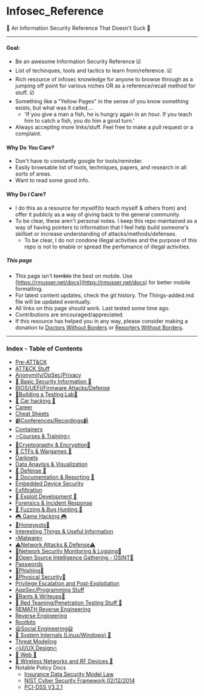 # Infosec_Reference

:turtle: An Information Security Reference That Doesn't Suck :turtle:

-------------------------
#### Goal:
* Be an awesome Information Security Reference :ballot_box_with_check:
* List of techinques, tools and tactics to learn from/reference. :ballot_box_with_check:
* Rich resource of infosec knowledge for anyone to browse through as a jumping off point for various niches OR as a reference/recall method for stuff. :ballot_box_with_check:
* Something like a "Yellow Pages" in the sense of you know something exists, but what was it called....
	* 'If you give a man a fish, he is hungry again in an hour. If you teach him to catch a fish, you do him a good turn.'
* Always accepting more links/stuff. Feel free to make a pull request or a complaint.


#### Why Do *You* Care?
* Don't have to constantly google for tools/reminder. 
* Easily browsable list of tools, techniques, papers, and research in all sorts of areas.
* Want to read some good info.

#### Why Do *I* Care?
* I do this as a resource for myself(to teach myself & others from) and offer it publicly as a way of giving back to the general community.
* To be clear, these aren't personal notes. I keep this repo maintained as a way of having pointers to information that I feel help build someone's skillset or increase understanding of attacks/methods/defenses.
	* To be clear, I do not condone illegal activities and the purpose of this repo is not to enable or spread the perfomance of illegal activities.

##### This page
* This page isn't ~~terrible~~ the best on mobile. Use [https://rmusser.net/docs](https://rmusser.net/docs) for better mobile formatting.
* For latest content updates, check the git history. The Things-added.md file will be updated eventually.
* All links on this page should work. Last tested some time ago.
* Contributions are encouraged/appreciated.
* If this resource has helped you in any way, please consider making a donation to [Doctors Without Borders](https://donate.doctorswithoutborders.org/onetime.cfm) or [Reporters Without Borders](https://donate.rsf.org/b/my-donation). 

------------------------------
### Index - Table of Contents
- [Pre-ATT&CK](https://github.com/rmusser01/Infosec_Reference/tree/master/Draft/ATT%26CK-Stuff/Pre-ATT%26CK)
- [ATT&CK Stuff](https://github.com/rmusser01/Infosec_Reference/tree/master/Draft/ATT%26CK-Stuff/ATT%26CK)
- [Anonymity/OpSec/Privacy](https://github.com/rmusser01/Infosec_Reference/blob/master/Draft/AOP.md)
- [:beginner: Basic Security Information :beginner:](https://github.com/rmusser01/Infosec_Reference/blob/master/Draft/Basic.md)
- [BIOS/UEFI/Firmware Attacks/Defense](https://github.com/rmusser01/Infosec_Reference/blob/master/Draft/bios_uefi.md)
- [:hammer:Building a Testing Lab:hammer:](https://github.com/rmusser01/Infosec_Reference/blob/master/Draft/Building_A_Lab.md)
- [:car: Car hacking :car:](https://github.com/rmusser01/Infosec_Reference/blob/master/Draft/Cars.md)
- [Career](https://github.com/rmusser01/Infosec_Reference/blob/master/Draft/Career.md)
- [Cheat Sheets](https://github.com/rmusser01/Infosec_Reference/blob/master/Draft/Cheats.md)
- [:video_camera:Conferences/Recordings:video_camera:](https://github.com/rmusser01/Infosec_Reference/blob/master/Draft/Conferences.md)
- [Containers](https://github.com/rmusser01/Infosec_Reference/blob/master/Draft/Containers.md)
- [:star:Courses & Training:star:](https://github.com/rmusser01/Infosec_Reference/blob/master/Draft/Courses_Training.md)
- [:game_die:Cryptography & Encryption:game_die:](https://github.com/rmusser01/Infosec_Reference/blob/master/Draft/CandE.md)
- [:checkered_flag: CTFs & Wargames :checkered_flag:](https://github.com/rmusser01/Infosec_Reference/blob/master/Draft/CTFs_Wargames.md)
- [Darknets](https://github.com/rmusser01/Infosec_Reference/blob/master/Draft/Darknets.md)
- [Data Anaylsis & Visualization](https://github.com/rmusser01/Infosec_Reference/blob/master/Draft/DataVis.md)
- [:sunrise: Defense :sunrise:](https://github.com/rmusser01/Infosec_Reference/blob/master/Draft/Defense.md)
- [:newspaper: Documentation & Reporting :newspaper:](https://github.com/rmusser01/Infosec_Reference/blob/master/Draft/Docs_and_Reports.md)
- [Embedded Device Security](https://github.com/rmusser01/Infosec_Reference/blob/master/Draft/Embedded.md)
- [Exfiltration](https://github.com/rmusser01/Infosec_Reference/blob/master/Draft/Exfiltration.md)
- [:rainbow: Exploit Development :rainbow:](https://github.com/rmusser01/Infosec_Reference/blob/master/Draft/Exploit_Dev.md)
- [Forensics & Incident Response](https://github.com/rmusser01/Infosec_Reference/blob/master/Draft/DFIR.md)
- [:bug: Fuzzing & Bug Hunting :bug:](https://github.com/rmusser01/Infosec_Reference/blob/master/Draft/Fuzzing.md)
- [:video_game: Game Hacking :video_game:](https://github.com/rmusser01/Infosec_Reference/blob/master/Draft/Games.md)
- [:honey_pot:Honeypots:honey_pot:](https://github.com/rmusser01/Infosec_Reference/blob/master/Draft/honeypot.md)
- [Interesting Things & Useful Information](https://github.com/rmusser01/Infosec_Reference/blob/master/Draft/Stuff.md)
- [:skull:Malware:skull:](https://github.com/rmusser01/Infosec_Reference/blob/master/Draft/Malware.md)
- [:warning:Network Attacks & Defense:warning:](https://github.com/rmusser01/Infosec_Reference/blob/master/Draft/Network_Attacks.md)
- [:triangular_flag_on_post:Network Security Monitoring & Logging:triangular_flag_on_post:](https://github.com/rmusser01/Infosec_Reference/blob/master/Draft/L-SM-TH.md)
- [:telescope:Open Source Intelligence Gathering - OSINT:telescope:](https://github.com/rmusser01/Infosec_Reference/blob/master/Draft/OSI.md)
- [Passwords](https://github.com/rmusser01/Infosec_Reference/blob/master/Draft/passwords.md)
- [:fishing_pole_and_fish:Phishing:fishing_pole_and_fish:](https://github.com/rmusser01/Infosec_Reference/blob/master/Draft/Phishing.md)
- [:door:Physical Security:door:](https://github.com/rmusser01/Infosec_Reference/blob/master/Draft/Physical_Security.md)
- [Privilege Escalation and Post-Exploitation](https://github.com/rmusser01/Infosec_Reference/blob/master/Draft/PrivescPostEx.md)
- [AppSec/Programming Stuff](https://github.com/rmusser01/Infosec_Reference/blob/master/Draft/Programming_Language_Security.md)
- [:lemon:Rants & Writeups:lemon:](https://github.com/rmusser01/Infosec_Reference/tree/master/Draft/Rants%26Writeups)
- [:izakaya_lantern: Red Teaming/Penetration Testing Stuff :izakaya_lantern:](https://github.com/rmusser01/Infosec_Reference/blob/master/Draft/RT.md)
- [REMATH Reverse Engineering](https://github.com/rmusser01/Infosec_Reference/blob/master/Draft/Reverse%20Engineering%20-%20REMath%20Literature.md)
- [Reverse Engineering](https://github.com/rmusser01/Infosec_Reference/blob/master/Draft/RE.md)
- [Rootkits](https://github.com/rmusser01/Infosec_Reference/blob/master/Draft/Rootkits.md)
- [:smiley:Social Engineering:smiley:](https://github.com/rmusser01/Infosec_Reference/blob/master/Draft/SE.md)
- [:nut_and_bolt: System Internals (Linux/Windows) :nut_and_bolt:](https://github.com/rmusser01/Infosec_Reference/blob/master/Draft/sysinternals.md)
- [Threat Modeling](https://github.com/rmusser01/Infosec_Reference/blob/master/Draft/threatmodel.md)
- [:fire:UI/UX Design:fire:](https://github.com/rmusser01/Infosec_Reference/blob/master/Draft/UX.md)
- [:sunflower: Web :sunflower:](https://github.com/rmusser01/Infosec_Reference/blob/master/Draft/Web.md)
- [:signal_strength: Wireless Networks and RF Devices :signal_strength:](https://github.com/rmusser01/Infosec_Reference/blob/master/Draft/Wireless.md)
- Notable Policy Docs
	- [Insurance Data Security Model Law](http://www.naic.org/documents/committees_ex_cybersecurity_tf_exposure_mod_draft_clean.pdf) 
	- [NIST Cyber Security Framework 02/12/2014](https://www.nist.gov/sites/default/files/documents/cyberframework/cybersecurity-framework-021214.pdf) 
	- [PCI-DSS V3.2.1](https://www.pcisecuritystandards.org/documents/PCI_DSS_v3-2-1.pdf)
